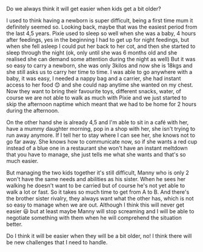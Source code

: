 Do we always think it will get easier when kids get a bit older?

I used to think having a newborn is super difficult, being a first time mum it definitely seemed so. Looking back, maybe that was the easiest period from the last 4,5 years. 
Pixie used to sleep so well when she was a baby, 4 hours after feedings, yes in the beginning I had to get up for night feedings, but when she fell asleep I could put her back to her cot, and then she started to sleep through the night (ok, only until she was 6 months old and she realised she can demand some attention during the night as well)
But it was so easy to carry a newborn, she was only 3kilos and now she is 18kgs and she still asks us to carry her time to time. 
I was able to go anywhere with a baby, it was easy, I needed a nappy bag and a carrier,  she had instant access to her food 😊 and she could nap anytime she wanted on my chest.
Now they want to bring their favourite toys, different snacks, water, of course we are not able to walk as much with Pixie and we just started to skip the afternoon naptime which meant that we had to be home for 2 hours during the afternoon. 

On the other hand she is already 4,5 and I'm able to sit in a café with her, have a mummy daughter morning, pop in a shop with her, she isn't trying to run away anymore. If I tell her to stay where I can see her, she knows not to go far away. She knows how to communicate now, so if she wants a red cup instead of a blue one in a restaurant she won't have an instant meltdown that you have to manage, she just tells me what she wants and that's so much easier. 

But managing the two kids together it's still difficult, Manny who is only 2 won't have the same needs and abilities as his sister. When he sees her walking he doesn't want to be carried but of course he's not yet able to walk a lot or fast. So it takes so much time to get from A to B. 
And there's the brother sister rivalry, they always want what the other has, which is not so easy to manage when we are out. Although I think this will never get easier 😃 but at least maybe Manny will stop screaming and I will be able to negotiate something with them when he will comprehend the situation better.

Do I think it will be easier when they will be a bit older, no! I think there will be new challenges that I need to handle. 
